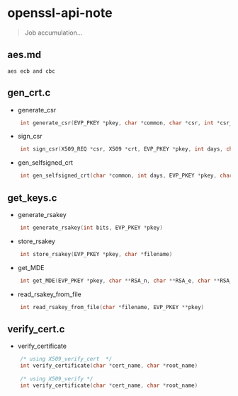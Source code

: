 # openssl-api-note
> Job accumulation...

## aes.md

    aes ecb and cbc

## gen_crt.c
+ generate_csr  
```cpp
    int generate_csr(EVP_PKEY *pkey, char *common, char *csr, int *csr_len)
```
+ sign_csr  
```cpp
    int sign_csr(X509_REQ *csr, X509 *crt, EVP_PKEY *pkey, int days, char *sign, int *sign_len)
```
+ gen_selfsigned_crt  
```cpp
    int gen_selfsigned_crt(char *common, int days, EVP_PKEY *pkey, char *selfsigned, int *selfsigned_len)
```
  
## get_keys.c  
+ generate_rsakey  
```cpp
    int generate_rsakey(int bits, EVP_PKEY *pkey)
```
+ store_rsakey  
```cpp
    int store_rsakey(EVP_PKEY *pkey, char *filename)
```
+ get_MDE  
```cpp
    int get_MDE(EVP_PKEY *pkey, char **RSA_n, char **RSA_e, char **RSA_d)
```
+ read_rsakey_from_file  
```cpp
    int read_rsakey_from_file(char *filename, EVP_PKEY **pkey)
```

## verify_cert.c  
+ verify_certificate
```cpp
    /* using X509_verify_cert  */
    int verify_certificate(char *cert_name, char *root_name)
    
    /* using X509_verify */
    int verify_certificate(char *cert_name, char *root_name)
```
